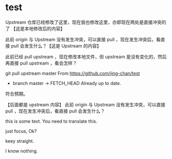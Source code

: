 # test

Upstream 仓库已经修改了这里，现在我也修改这里，亦即现在两处是直接冲突的了 【这是本地修改后的内容】

此前 origin 与 Upstream 没有发生冲突，可以直接 pull ，现在发生冲突后，看直接 pull 会发生什么？【这是 Upstream 的内容】

此前已经 pull upstream ，现在修改本地文件，但 upstream 是没有变化的，然后再直接 pull upstream ，看会怎样？

git pull upstream master
From https://github.com/jing-chan/test
 * branch            master     -> FETCH_HEAD
Already up to date.

符合预期。

【后面都是 upstream 内容】
此前 origin 与 Upstream 没有发生冲突，可以直接 pull ，现在发生冲突后，看直接 pull 会发生什么？

this is some text. You need to translate this.

just focus, Ok?

keey straight.

I know nothing.
